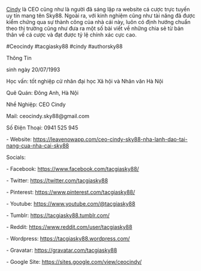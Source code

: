 <p><a href="https://leavenowapp.com/ceo-cindy-sky88-nha-lanh-dao-tai-nang-cua-nha-cai-sky88">Cindy</a> là CEO cũng như là người đã sáng lập ra website cá cược trực tuyến uy tín mang tên Sky88. Ngoài ra, với kinh nghiệm cũng như tài năng đã được kiểm chứng qua sự thành công của nhà cái này, luôn có định hướng chuẩn theo thị trường cũng như đưa ra một số bài viết về những chia sẻ từ bản thân về cá cược và đạt được tỷ lệ chính xác cực cao.<p>
<p>#Ceocindy #tacgiasky88 #cindy #authorsky88<p>
<p>Thông Tin<p>
<p>sinh ngày 20/07/1993<p>
<p>Học vấn: tốt nghiệp cử nhân đại học Xã hội và Nhân văn Hà Nội<p>
<p>Quê Quán: Đông Anh, Hà Nội<p>
<p>Nhề Nghiệp: CEO Cindy<p>
<p>Mail: ceocindy.sky88@gmail.com<p>
<p>Số Điện Thoại: 0941 525 945<p>
<p>- Website: <a href="https://leavenowapp.com/ceo-cindy-sky88-nha-lanh-dao-tai-nang-cua-nha-cai-sky88">https://leavenowapp.com/ceo-cindy-sky88-nha-lanh-dao-tai-nang-cua-nha-cai-sky88</a><p>
<p>Socials:<p>
<p>- Facebook: <a href="https://www.facebook.com/tacgiasky88/">https://www.facebook.com/tacgiasky88/</a><p>
<p>- Twitter: <a href="https://twitter.com/tacgiasky88">https://twitter.com/tacgiasky88</a><p>
<p>- Pinterest: <a href="https://www.pinterest.com/tacgiasky88/">https://www.pinterest.com/tacgiasky88/</a><p>
<p>- Youtube: <a href="https://www.youtube.com/@tacgiasky88">https://www.youtube.com/@tacgiasky88</a><p>
<p>- Tumblr: <a href="https://tacgiasky88.tumblr.com/">https://tacgiasky88.tumblr.com/</a><p>
<p>- Reddit: <a href="https://www.reddit.com/user/tacgiasky88">https://www.reddit.com/user/tacgiasky88</a><p>
<p>- Wordpress: <a href="https://tacgiasky88.wordpress.com/">https://tacgiasky88.wordpress.com/</a><p>
<p>- Gravatar: <a href="https://gravatar.com/tacgiasky88">https://gravatar.com/tacgiasky88</a><p>
<p>- Google Site: <a href="https://sites.google.com/view/ceocindy/">https://sites.google.com/view/ceocindy/</a><p>